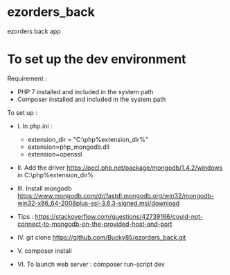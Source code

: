 # ezorders_back
ezorders back app

# To set up the dev environment 
Requirement : 
  - PHP 7 installed and included in the system path
  - Composer installed and included in the system path
  
 To set up : 
  - I. In php.ini :
      - extension_dir = "C:\php\%extension_dir%\"
      - extension=php_mongodb.dll
      - extension=openssl
  - II. Add the driver https://pecl.php.net/package/mongodb/1.4.2/windows in C:\php\%extension_dir%
  - III. Install mongodb https://www.mongodb.com/dr/fastdl.mongodb.org/win32/mongodb-win32-x86_64-2008plus-ssl-3.6.3-signed.msi/download
  - Tips : https://stackoverflow.com/questions/42739166/could-not-connect-to-mongodb-on-the-provided-host-and-port

  - IV. git clone https://github.com/Bucky85/ezorders_back.git
  - V. composer install
  - VI. To launch web server : composer run-script dev
